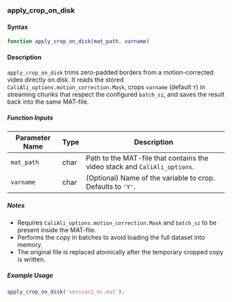
### apply_crop_on_disk

#### Syntax
```matlab
function apply_crop_on_disk(mat_path, varname)
```

#### Description
`apply_crop_on_disk` trims zero-padded borders from a motion-corrected video directly on disk. It reads the stored `CaliAli_options.motion_correction.Mask`, crops `varname` (default `Y`) in streaming chunks that respect the configured `batch_sz`, and saves the result back into the same MAT-file.

##### Function Inputs
| Parameter Name | Type | Description |
|----------------|------|-------------|
| `mat_path`     | char | Path to the MAT-file that contains the video stack and `CaliAli_options`. |
| `varname`      | char | (Optional) Name of the variable to crop. Defaults to `'Y'`. |

##### Notes
- Requires `CaliAli_options.motion_correction.Mask` and `batch_sz` to be present inside the MAT-file.
- Performs the copy in batches to avoid loading the full dataset into memory.
- The original file is replaced atomically after the temporary cropped copy is written.

##### Example Usage
```matlab
apply_crop_on_disk('session1_mc.mat');
```
